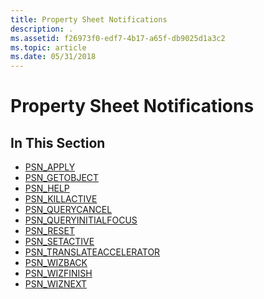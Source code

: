 ```yaml
---
title: Property Sheet Notifications
description: .
ms.assetid: f26973f0-edf7-4b17-a65f-db9025d1a3c2
ms.topic: article
ms.date: 05/31/2018
---
```


# Property Sheet Notifications

## In This Section

-   [PSN\_APPLY](psn-apply.md)
-   [PSN\_GETOBJECT](psn-getobject.md)
-   [PSN\_HELP](psn-help.md)
-   [PSN\_KILLACTIVE](psn-killactive.md)
-   [PSN\_QUERYCANCEL](psn-querycancel.md)
-   [PSN\_QUERYINITIALFOCUS](psn-queryinitialfocus.md)
-   [PSN\_RESET](psn-reset.md)
-   [PSN\_SETACTIVE](psn-setactive.md)
-   [PSN\_TRANSLATEACCELERATOR](psn-translateaccelerator.md)
-   [PSN\_WIZBACK](psn-wizback.md)
-   [PSN\_WIZFINISH](psn-wizfinish.md)
-   [PSN\_WIZNEXT](psn-wiznext.md)

 

 




